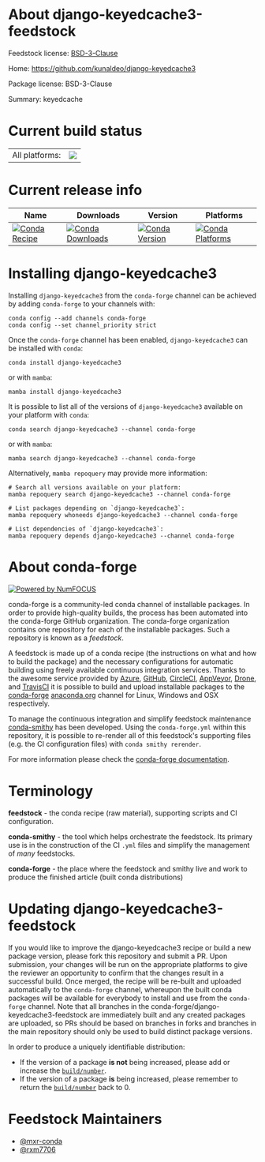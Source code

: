 About django-keyedcache3-feedstock
==================================

Feedstock license: [BSD-3-Clause](https://github.com/conda-forge/django-keyedcache3-feedstock/blob/main/LICENSE.txt)

Home: https://github.com/kunaldeo/django-keyedcache3

Package license: BSD-3-Clause

Summary: keyedcache

Current build status
====================


<table><tr><td>All platforms:</td>
    <td>
      <a href="https://dev.azure.com/conda-forge/feedstock-builds/_build/latest?definitionId=15122&branchName=main">
        <img src="https://dev.azure.com/conda-forge/feedstock-builds/_apis/build/status/django-keyedcache3-feedstock?branchName=main">
      </a>
    </td>
  </tr>
</table>

Current release info
====================

| Name | Downloads | Version | Platforms |
| --- | --- | --- | --- |
| [![Conda Recipe](https://img.shields.io/badge/recipe-django--keyedcache3-green.svg)](https://anaconda.org/conda-forge/django-keyedcache3) | [![Conda Downloads](https://img.shields.io/conda/dn/conda-forge/django-keyedcache3.svg)](https://anaconda.org/conda-forge/django-keyedcache3) | [![Conda Version](https://img.shields.io/conda/vn/conda-forge/django-keyedcache3.svg)](https://anaconda.org/conda-forge/django-keyedcache3) | [![Conda Platforms](https://img.shields.io/conda/pn/conda-forge/django-keyedcache3.svg)](https://anaconda.org/conda-forge/django-keyedcache3) |

Installing django-keyedcache3
=============================

Installing `django-keyedcache3` from the `conda-forge` channel can be achieved by adding `conda-forge` to your channels with:

```
conda config --add channels conda-forge
conda config --set channel_priority strict
```

Once the `conda-forge` channel has been enabled, `django-keyedcache3` can be installed with `conda`:

```
conda install django-keyedcache3
```

or with `mamba`:

```
mamba install django-keyedcache3
```

It is possible to list all of the versions of `django-keyedcache3` available on your platform with `conda`:

```
conda search django-keyedcache3 --channel conda-forge
```

or with `mamba`:

```
mamba search django-keyedcache3 --channel conda-forge
```

Alternatively, `mamba repoquery` may provide more information:

```
# Search all versions available on your platform:
mamba repoquery search django-keyedcache3 --channel conda-forge

# List packages depending on `django-keyedcache3`:
mamba repoquery whoneeds django-keyedcache3 --channel conda-forge

# List dependencies of `django-keyedcache3`:
mamba repoquery depends django-keyedcache3 --channel conda-forge
```


About conda-forge
=================

[![Powered by
NumFOCUS](https://img.shields.io/badge/powered%20by-NumFOCUS-orange.svg?style=flat&colorA=E1523D&colorB=007D8A)](https://numfocus.org)

conda-forge is a community-led conda channel of installable packages.
In order to provide high-quality builds, the process has been automated into the
conda-forge GitHub organization. The conda-forge organization contains one repository
for each of the installable packages. Such a repository is known as a *feedstock*.

A feedstock is made up of a conda recipe (the instructions on what and how to build
the package) and the necessary configurations for automatic building using freely
available continuous integration services. Thanks to the awesome service provided by
[Azure](https://azure.microsoft.com/en-us/services/devops/), [GitHub](https://github.com/),
[CircleCI](https://circleci.com/), [AppVeyor](https://www.appveyor.com/),
[Drone](https://cloud.drone.io/welcome), and [TravisCI](https://travis-ci.com/)
it is possible to build and upload installable packages to the
[conda-forge](https://anaconda.org/conda-forge) [anaconda.org](https://anaconda.org/)
channel for Linux, Windows and OSX respectively.

To manage the continuous integration and simplify feedstock maintenance
[conda-smithy](https://github.com/conda-forge/conda-smithy) has been developed.
Using the ``conda-forge.yml`` within this repository, it is possible to re-render all of
this feedstock's supporting files (e.g. the CI configuration files) with ``conda smithy rerender``.

For more information please check the [conda-forge documentation](https://conda-forge.org/docs/).

Terminology
===========

**feedstock** - the conda recipe (raw material), supporting scripts and CI configuration.

**conda-smithy** - the tool which helps orchestrate the feedstock.
                   Its primary use is in the construction of the CI ``.yml`` files
                   and simplify the management of *many* feedstocks.

**conda-forge** - the place where the feedstock and smithy live and work to
                  produce the finished article (built conda distributions)


Updating django-keyedcache3-feedstock
=====================================

If you would like to improve the django-keyedcache3 recipe or build a new
package version, please fork this repository and submit a PR. Upon submission,
your changes will be run on the appropriate platforms to give the reviewer an
opportunity to confirm that the changes result in a successful build. Once
merged, the recipe will be re-built and uploaded automatically to the
`conda-forge` channel, whereupon the built conda packages will be available for
everybody to install and use from the `conda-forge` channel.
Note that all branches in the conda-forge/django-keyedcache3-feedstock are
immediately built and any created packages are uploaded, so PRs should be based
on branches in forks and branches in the main repository should only be used to
build distinct package versions.

In order to produce a uniquely identifiable distribution:
 * If the version of a package **is not** being increased, please add or increase
   the [``build/number``](https://docs.conda.io/projects/conda-build/en/latest/resources/define-metadata.html#build-number-and-string).
 * If the version of a package **is** being increased, please remember to return
   the [``build/number``](https://docs.conda.io/projects/conda-build/en/latest/resources/define-metadata.html#build-number-and-string)
   back to 0.

Feedstock Maintainers
=====================

* [@mxr-conda](https://github.com/mxr-conda/)
* [@rxm7706](https://github.com/rxm7706/)

